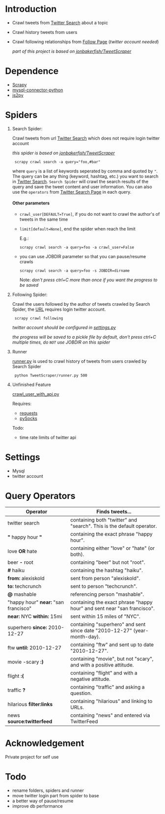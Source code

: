 # Introduction #

* Crawl tweets from [Twitter Search](https://twitter.com/search-home) about a topic

* Crawl history tweets from users

* Crawl following relationships from [Follow Page](https://twitter.com/{name}/following) (*twitter account needed*)

	*part of this project is based on [jonbakerfish/TweetScraper](https://github.com/jonbakerfish/TweetScraper)*

# Dependence #
* [Scrapy](http://scrapy.org/) 
* [mysql-connector-python](https://dev.mysql.com/downloads/connector/python/)
* [js2py](https://pypi.org/project/Js2Py/)

# Spiders #
1. Search Spider: 

	Crawl tweets from url [Twitter Search](https://twitter.com/search-home) which does not require login twitter account

	*this spider is based on [jonbakerfish/TweetScraper](https://github.com/jonbakerfish/TweetScraper)*

		scrapy crawl search -a query="foo,#bar"

	where `query` is a list of keywords seperated by comma and quoted by `"`. The query can be any thing (keyword, hashtag, etc.) you want to search in [Twitter Search](https://twitter.com/search-home). `Search Spider` will crawl the search results of the query and save the tweet content and user information. You can also use the `operators` from [Twitter Search Page](https://twitter.com/search-home) in each query.

	#### Other parameters
	* `crawl_user[DEFAULT=True]`, if you do not want to crawl the author's of tweets in the same time
	* `limit[default=None]`, end the spider when reach the limit

		E.g.:

		```
		scrapy crawl search -a query=foo -a crawl_user=False
		```

	* you can use JOBDIR parameter so that you can pause/resume crawls
		```
		scrapy crawl search -a query=foo -s JOBDIR=dirname
		```
		Note: *don't press ctrl+C more than once if you want the progress to be saved*

2. Following Spider: 

	Crawl the users followed by the author of tweets crawled by Search Spider, the [URL](https://twitter.com/name??/following) requires login twitter account.

		scrapy crawl following

	*twitter account should be configured in [settings.py](https://github.com/hfthair/TweetScraper/blob/master/TweetScraper/settings.py)*

	*the progress will be saved to a pickle file by default, don't press ctrl+C multiple times, do `NOT` use JOBDIR on this spider*

3. Runner

	[runner.py](https://github.com/hfthair/TweetScraper/blob/master/TweetScraper/runner.py) is used to crawl history of tweets from users crawled by Search Spider

		python TweetScraper/runner.py 500

4. Unfinished Feature

	[crawl_user_with_api.py](https://github.com/hfthair/TweetScraper/blob/master/TweetScraper/crawl_user_with_api.py)

	Requires:
	* [requests](https://pypi.org/project/requests/)
	* [pySocks](https://pypi.org/project/PySocks/)

	Todo:
	* time rate limits of twitter api

# Settings #

* Mysql
* twitter account

# Query Operators #


| Operator | Finds tweets... |
| --- | --- |
| twitter search | containing both "twitter" and "search". This is the default operator. |
| **"** happy hour **"** | containing the exact phrase "happy hour". |
| love **OR** hate | containing either "love" or "hate" (or both). |
| beer **-** root | containing "beer" but not "root". |
| **#** haiku | containing the hashtag "haiku". |
| **from:** alexiskold | sent from person "alexiskold". |
| **to:** techcrunch | sent to person "techcrunch". |
| **@** mashable | referencing person "mashable". |
| "happy hour" **near:** "san francisco" | containing the exact phrase "happy hour" and sent near "san francisco". |
| **near:** NYC **within:** 15mi | sent within 15 miles of "NYC". |
| superhero **since:** 2010-12-27 | containing "superhero" and sent since date "2010-12-27" (year-month-day). |
| ftw **until:** 2010-12-27 | containing "ftw" and sent up to date "2010-12-27". |
| movie -scary **:)** | containing "movie", but not "scary", and with a positive attitude. |
| flight **:(** | containing "flight" and with a negative attitude. |
| traffic **?** | containing "traffic" and asking a question. |
| hilarious **filter:links** | containing "hilarious" and linking to URLs. |
| news **source:twitterfeed** | containing "news" and entered via TwitterFeed |

# Acknowledgement #
Private project for self use

# Todo #
* rename folders, spiders and runner
* move twitter login part from spider to base
* a better way of pause/resume
* improve db performance

